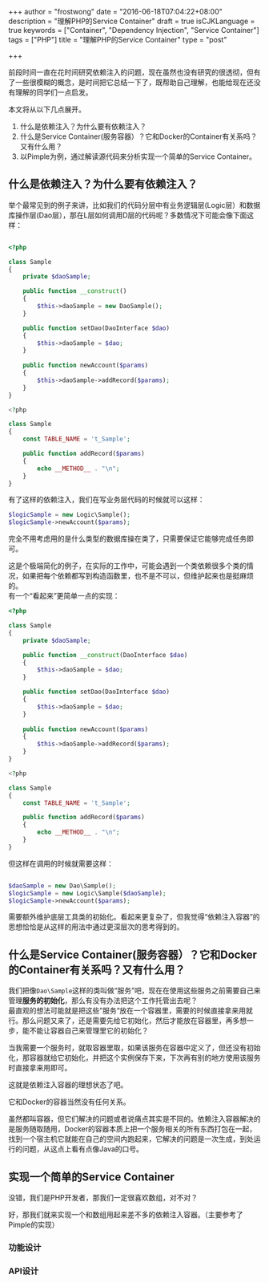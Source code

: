+++
author = "frostwong"
date = "2016-06-18T07:04:22+08:00"
description = "理解PHP的Service Container"
draft = true
isCJKLanguage = true
keywords = ["Container", "Dependency Injection", "Service Container"]
tags = ["PHP"]
title = "理解PHP的Service Container"
type = "post"

+++

前段时间一直在花时间研究依赖注入的问题，现在虽然也没有研究的很透彻，但有了一些很模糊的概念，是时间把它总结一下了，既帮助自己理解，也能给现在还没有理解的同学们一点启发。

本文将从以下几点展开。

1. 什么是依赖注入？为什么要有依赖注入？
2. 什么是Service Container(服务容器）？它和Docker的Container有关系吗？又有什么用？
3. 以Pimple为例，通过解读源代码来分析实现一个简单的Service Container。

## 什么是依赖注入？为什么要有依赖注入？

举个最常见到的例子来讲，比如我们的代码分层中有业务逻辑层(Logic层）和数据库操作层(Dao层），那在L层如何调用D层的代码呢？多数情况下可能会像下面这样：

```php

<?php

class Sample
{
    private $daoSample;

    public function __construct()
    {
        $this->daoSample = new DaoSample();
    }

    public function setDao(DaoInterface $dao)
    {
        $this->daoSample = $dao;
    }
    
    public function newAccount($params)
    {
        $this->daoSample->addRecord($params);
    }
}

<?php

class Sample
{
    const TABLE_NAME = 't_Sample';

    public function addRecord($params)
    {
        echo __METHOD__ . "\n";
    }
}

```

有了这样的依赖注入，我们在写业务层代码的时候就可以这样：

```php
$logicSample = new Logic\Sample();
$logicSample->newAccount($params);
```

完全不用考虑用的是什么类型的数据库操在类了，只需要保证它能够完成任务即可。

这是个极端简化的例子，在实际的工作中，可能会遇到一个类依赖很多个类的情况，如果把每个依赖都写到构造函数里，也不是不可以，但维护起来也是挺麻烦的。  
有一个“看起来”更简单一点的实现：

```php
<?php

class Sample
{
    private $daoSample;

    public function __construct(DaoInterface $dao)
    {
        $this->daoSample = $dao;
    }

    public function setDao(DaoInterface $dao)
    {
        $this->daoSample = $dao;
    }
    
    public function newAccount($params)
    {
        $this->daoSample->addRecord($params);
    }
}

<?php

class Sample
{
    const TABLE_NAME = 't_Sample';

    public function addRecord($params)
    {
        echo __METHOD__ . "\n";
    }
}

```

但这样在调用的时候就需要这样：

```php

$daoSample = new Dao\Sample();
$logicSample = new Logic\Sample($daoSample);
$logicSample->newAccount($params);
```

需要额外维护底层工具类的初始化。看起来更复杂了，但我觉得“依赖注入容器”的思想恰恰是从这样的用法中通过更深层次的思考得到的。  

## 什么是Service Container(服务容器）？它和Docker的Container有关系吗？又有什么用？

我们把像`Dao\Sample`这样的类叫做“服务”吧，现在在使用这些服务之前需要自己来管理**服务的初始化**，那么有没有办法把这个工作托管出去呢？  
最直观的想法可能就是把这些”服务“放在一个容器里，需要的时候直接拿来用就行。那么问题又来了，还是需要先给它初始化，然后才能放在容器里，再多想一步，能不能让容器自己来管理里它的初始化？  

当我需要一个服务时，就取容器里取，如果该服务在容器中定义了，但还没有初始化，那容器就给它初始化，并把这个实例保存下来，下次再有别的地方使用该服务时直接拿来用即可。

这就是依赖注入容器的理想状态了吧。

它和Docker的容器当然没有任何关系。

虽然都叫容器，但它们解决的问题或者说痛点其实是不同的。依赖注入容器解决的是服务随取随用，Docker的容器本质上把一个服务相关的所有东西打包在一起，找到一个宿主机它就能在自己的空间内跑起来，它解决的问题是一次生成，到处运行的问题，从这点上看有点像Java的口号。

## 实现一个简单的Service Container

没错，我们是PHP开发者，那我们一定很喜欢数组，对不对？

好，那我们就来实现一个和数组用起来差不多的依赖注入容器。（主要参考了Pimple的实现）

### 功能设计
### API设计 

